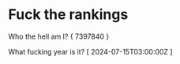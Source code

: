 # Fuck the rankings

Who the hell am I?
{ 7397840 }

What fucking year is it?
[ 2024-07-15T03:00:00Z ]
